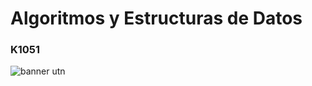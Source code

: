 # Algoritmos y Estructuras de Datos 
### K1051

![banner utn](https://www.frba.utn.edu.ar/wp-content/uploads/2016/08/logo-utn.ba-horizontal-e1471367724904.jpg)
